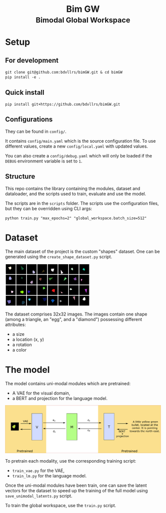 <div align="center">
    <h1>Bim GW<br><small>Bimodal Global Workspace</small></h1>
</div>

# Setup
## For development
```
git clone git@github.com:bdvllrs/bimGW.git & cd bimGW
pip install -e .
```

## Quick install
```
pip install git+https://github.com/bdvllrs/bimGW.git
```

## Configurations
They can be found in `config/`.

It contains `config/main.yaml` which is the source configuration file. To use different values, 
create a new `config/local.yaml` with updated values.

You can also create a `config/debug.yaml` which will only be loaded if the `DEBUG` environment
variable is set to `1`.

## Structure
This repo contains the library containing the modules, dataset and dataloader, and the scripts used to train,
evaluate and use the model.

The scripts are in the `scripts` folder.
The scripts use the configuration files, but they can be overridden using CLI args:
```
python train.py "max_epochs=2" "global_workspace.batch_size=512"
```

# Dataset
The main dataset of the project is the custom "shapes" dataset. One can be generated using the `create_shape_dataset.py` script.

![Some validation examples of the shapes dataset](images/shapes_dataset.png)

The dataset comprises 32x32 images. The images contain one shape (among a triangle, an "egg", and a "diamond") possessing different attributes:
- a size
- a location (x, y)
- a rotation
- a color

# The model
The model contains uni-modal modules which are pretrained:
- A VAE for the visual domain,
- a BERT and projection for the language model.

![Diagram of the model](images/model.png)

To pretrain each modality, use the corresponding training script:
- `train_vae.py` for the VAE,
- `train_lm.py` for the language model.

Once the uni-modal modules have been train, one can save the latent vectors for the dataset to speed up the training
of the full model using `save_unimodal_latents.py` script.

To train the global workspace, use the `train.py` script.

